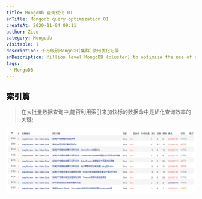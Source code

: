 ```yaml
---
title: MongoDb 查询优化 01
enTitle: Mongodb query optimization 01
createAt: 2020-11-04 09:11
author: Zico
category: Mongodb
visitable: 1
description: 千万级别MongoDB(集群)使用优化记录
enDescription: Million level MongoDB (cluster) to optimize the use of records
tags:
 - MongoDB
---
```


## 索引篇

> 在大批量数据查询中,能否利用索引来加快标的数据命中是优化查询效率的关键;

![](https://raw.githubusercontent.com/zicokuo/zicoPicoGo/master/blog/imgs/Snipaste_2020-08-12_17-03-01.png)